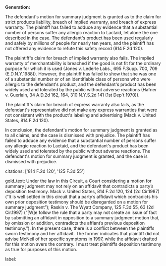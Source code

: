 **Generation:**


The defendant's motion for summary judgment is granted as to the claim for strict products liability, breach of implied warranty, and breach of express warranty. The plaintiff has failed to adduce any evidence that a substantial number of persons suffer any allergic reaction to Lactaid, let alone the one described in the case. The defendant's product has been used regularly and safely by millions of people for nearly ten years, and the plaintiff has not offered any evidence to refute this safety record (814 F.2d 120).

The plaintiff's claim for breach of implied warranty also fails. The implied warranty of merchantability is breached if the good is not fit for the ordinary purpose for which it is used (Jones v. Lederle Labs., 695 F.Supp. 700, 709 (E.D.N.Y.1988)). However, the plaintiff has failed to show that she was one of a substantial number or of an identifiable class of persons who were allergic to the defendant's product, and the defendant's product has been widely used and tolerated by the public without adverse reactions (Hafner v. Guerlain, 34 A.D.2d 162, 164, 310 N.Y.S.2d 141 (1st Dep't 1970)).

The plaintiff's claim for breach of express warranty also fails, as the defendant's representative did not make any express warranties that were not consistent with the product's labeling and advertising (Mack v. United States, 814 F.2d 120).

In conclusion, the defendant's motion for summary judgment is granted as to all claims, and the case is dismissed with prejudice. The plaintiff has failed to adduce any evidence that a substantial number of persons suffer any allergic reaction to Lactaid, and the defendant's product has been widely used and tolerated by the public without adverse reactions. The defendant's motion for summary judgment is granted, and the case is dismissed with prejudice.

citations: ['814 F.2d 120', '125 F.3d 55']

gold_text: Under the law in this Circuit, a Court considering a motion for summary judgment may not rely on an affidavit that contradicts a party’s deposition testimony. Mack v. United States, 814 F.2d 120, 124 (2d Cir.1987) (“It is well settled in this circuit that a party’s affidavit which contradicts his own prior deposition testimony should be disregarded on a motion for summary judgment”); Raskin v. The Wyatt Company, 125 F.3d 55, 63 (2d Cir.1997) (“[W]e follow the rule that a party may not create an issue of fact by submitting an affidavit in opposition to a summary judgment motion that, by omission or addition, contradicts the affiant’s previous deposition testimony.”). In the present case, there is a conflict between the plaintiffs sworn testimony and her affidavit. The former indicates that plaintiff did not advise McNeil of her specific symptoms in 1997, while the affidavit drafted for this motion avers the contrary. I must treat plaintiffs deposition testimony as true for purposes of this motion.

label: 